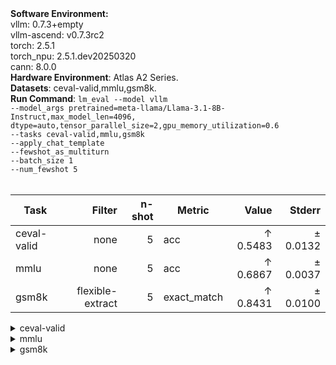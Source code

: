 <div>
    <strong>Software Environment:</strong> <br>
    vllm: 0.7.3+empty <br> 
    vllm-ascend: v0.7.3rc2 <br>
    torch: 2.5.1 <br> 
    torch_npu: 2.5.1.dev20250320 <br> 
    cann: 8.0.0 <br>
</div>
<div>
    <strong>Hardware Environment</strong>: Atlas A2 Series. <br>
</div>
<div>
    <strong>Datasets</strong>: ceval-valid,mmlu,gsm8k. <br>
</div>
<div>
    <strong>Run Command</strong>: 
<code>lm_eval --model vllm 
--model_args pretrained=meta-llama/Llama-3.1-8B-Instruct,max_model_len=4096,
dtype=auto,tensor_parallel_size=2,gpu_memory_utilization=0.6 
--tasks ceval-valid,mmlu,gsm8k 
--apply_chat_template 
--fewshot_as_multiturn 
--batch_size 1 
--num_fewshot 5 
</code>
</div>
<div>&nbsp;</div>

| Task                  | Filter | n-shot | Metric   | Value   | Stderr |
|-----------------------|-------:|-------:|----------|--------:|-------:|
| ceval-valid                           | none   | 5      | acc    | ↑ 0.5483 | ± 0.0132 |
| mmlu                                  | none   | 5      | acc    | ↑ 0.6867 | ± 0.0037 |
| gsm8k                                 | flexible-extract | 5      | exact_match | ↑ 0.8431 | ± 0.0100 |
<details>
<summary>ceval-valid</summary>

| Task                  | Filter | n-shot | Metric   | Value   | Stderr |
|-----------------------|-------:|-------:|----------|--------:|-------:|
| ceval-valid                           | none   | 5      | acc    | ↑ 0.5483 | ± 0.0132 |
| - ceval-valid_accountant              | none   | 5      | acc    | ↑ 0.4898 | ± 0.0722 |
| - ceval-valid_advanced_mathematics    | none   | 5      | acc    | ↑ 0.5263 | ± 0.1177 |
| - ceval-valid_art_studies             | none   | 5      | acc    | ↑ 0.5455 | ± 0.0880 |
| - ceval-valid_basic_medicine          | none   | 5      | acc    | ↑ 0.6842 | ± 0.1096 |
| - ceval-valid_business_administration | none   | 5      | acc    | ↑ 0.6061 | ± 0.0864 |
| - ceval-valid_chinese_language_and_literature | none   | 5      | acc    | ↑ 0.4348 | ± 0.1057 |
| - ceval-valid_civil_servant           | none   | 5      | acc    | ↑ 0.4894 | ± 0.0737 |
| - ceval-valid_clinical_medicine       | none   | 5      | acc    | ↑ 0.5455 | ± 0.1087 |
| - ceval-valid_college_chemistry       | none   | 5      | acc    | ↑ 0.4167 | ± 0.1028 |
| - ceval-valid_college_economics       | none   | 5      | acc    | ↑ 0.4545 | ± 0.0678 |
| - ceval-valid_college_physics         | none   | 5      | acc    | ↑ 0.4737 | ± 0.1177 |
| - ceval-valid_college_programming     | none   | 5      | acc    | ↑ 0.5946 | ± 0.0818 |
| - ceval-valid_computer_architecture   | none   | 5      | acc    | ↑ 0.5714 | ± 0.1107 |
| - ceval-valid_computer_network        | none   | 5      | acc    | ↑ 0.7895 | ± 0.0961 |
| - ceval-valid_discrete_mathematics    | none   | 5      | acc    | ↑ 0.4375 | ± 0.1281 |
| - ceval-valid_education_science       | none   | 5      | acc    | ↑ 0.7241 | ± 0.0845 |
| - ceval-valid_electrical_engineer     | none   | 5      | acc    | ↑ 0.4324 | ± 0.0826 |
| - ceval-valid_environmental_impact_assessment_engineer | none   | 5      | acc    | ↑ 0.5484 | ± 0.0909 |
| - ceval-valid_fire_engineer           | none   | 5      | acc    | ↑ 0.4839 | ± 0.0912 |
| - ceval-valid_high_school_biology     | none   | 5      | acc    | ↑ 0.5263 | ± 0.1177 |
| - ceval-valid_high_school_chemistry   | none   | 5      | acc    | ↑ 0.4737 | ± 0.1177 |
| - ceval-valid_high_school_chinese     | none   | 5      | acc    | ↑ 0.2105 | ± 0.0961 |
| - ceval-valid_high_school_geography   | none   | 5      | acc    | ↑ 0.6842 | ± 0.1096 |
| - ceval-valid_high_school_history     | none   | 5      | acc    | ↑ 0.6500 | ± 0.1094 |
| - ceval-valid_high_school_mathematics | none   | 5      | acc    | ↑ 0.0000 | ± 0.0000 |
| - ceval-valid_high_school_physics     | none   | 5      | acc    | ↑ 0.3158 | ± 0.1096 |
| - ceval-valid_high_school_politics    | none   | 5      | acc    | ↑ 0.5789 | ± 0.1164 |
| - ceval-valid_ideological_and_moral_cultivation | none   | 5      | acc    | ↑ 0.8947 | ± 0.0723 |
| - ceval-valid_law                     | none   | 5      | acc    | ↑ 0.4583 | ± 0.1039 |
| - ceval-valid_legal_professional      | none   | 5      | acc    | ↑ 0.3913 | ± 0.1041 |
| - ceval-valid_logic                   | none   | 5      | acc    | ↑ 0.5000 | ± 0.1091 |
| - ceval-valid_mao_zedong_thought      | none   | 5      | acc    | ↑ 0.5000 | ± 0.1043 |
| - ceval-valid_marxism                 | none   | 5      | acc    | ↑ 0.6842 | ± 0.1096 |
| - ceval-valid_metrology_engineer      | none   | 5      | acc    | ↑ 0.5833 | ± 0.1028 |
| - ceval-valid_middle_school_biology   | none   | 5      | acc    | ↑ 0.7143 | ± 0.1010 |
| - ceval-valid_middle_school_chemistry | none   | 5      | acc    | ↑ 0.8500 | ± 0.0819 |
| - ceval-valid_middle_school_geography | none   | 5      | acc    | ↑ 0.5833 | ± 0.1486 |
| - ceval-valid_middle_school_history   | none   | 5      | acc    | ↑ 0.5455 | ± 0.1087 |
| - ceval-valid_middle_school_mathematics | none   | 5      | acc    | ↑ 0.3684 | ± 0.1137 |
| - ceval-valid_middle_school_physics   | none   | 5      | acc    | ↑ 0.6316 | ± 0.1137 |
| - ceval-valid_middle_school_politics  | none   | 5      | acc    | ↑ 0.8095 | ± 0.0878 |
| - ceval-valid_modern_chinese_history  | none   | 5      | acc    | ↑ 0.5217 | ± 0.1065 |
| - ceval-valid_operating_system        | none   | 5      | acc    | ↑ 0.6316 | ± 0.1137 |
| - ceval-valid_physician               | none   | 5      | acc    | ↑ 0.5918 | ± 0.0709 |
| - ceval-valid_plant_protection        | none   | 5      | acc    | ↑ 0.7727 | ± 0.0914 |
| - ceval-valid_probability_and_statistics | none   | 5      | acc    | ↑ 0.3889 | ± 0.1182 |
| - ceval-valid_professional_tour_guide | none   | 5      | acc    | ↑ 0.6207 | ± 0.0917 |
| - ceval-valid_sports_science          | none   | 5      | acc    | ↑ 0.6316 | ± 0.1137 |
| - ceval-valid_tax_accountant          | none   | 5      | acc    | ↑ 0.3878 | ± 0.0703 |
| - ceval-valid_teacher_qualification   | none   | 5      | acc    | ↑ 0.7955 | ± 0.0615 |
| - ceval-valid_urban_and_rural_planner | none   | 5      | acc    | ↑ 0.5217 | ± 0.0745 |
| - ceval-valid_veterinary_medicine     | none   | 5      | acc    | ↑ 0.6087 | ± 0.1041 |
</details>
<details>
<summary>mmlu</summary>

| Task                  | Filter | n-shot | Metric   | Value   | Stderr |
|-----------------------|-------:|-------:|----------|--------:|-------:|
| mmlu                                  | none   | 5      | acc    | ↑ 0.6867 | ± 0.0037 |
| - humanities                          | none   | 5      | acc    | ↑ 0.6495 | ± 0.0067 |
| - formal_logic                        | none   | 5      | acc    | ↑ 0.5714 | ± 0.0443 |
| - high_school_european_history        | none   | 5      | acc    | ↑ 0.7636 | ± 0.0332 |
| - high_school_us_history              | none   | 5      | acc    | ↑ 0.8186 | ± 0.0270 |
| - high_school_world_history           | none   | 5      | acc    | ↑ 0.8439 | ± 0.0236 |
| - international_law                   | none   | 5      | acc    | ↑ 0.8347 | ± 0.0339 |
| - jurisprudence                       | none   | 5      | acc    | ↑ 0.7778 | ± 0.0402 |
| - logical_fallacies                   | none   | 5      | acc    | ↑ 0.8098 | ± 0.0308 |
| - moral_disputes                      | none   | 5      | acc    | ↑ 0.7630 | ± 0.0229 |
| - moral_scenarios                     | none   | 5      | acc    | ↑ 0.5687 | ± 0.0166 |
| - philosophy                          | none   | 5      | acc    | ↑ 0.7363 | ± 0.0250 |
| - prehistory                          | none   | 5      | acc    | ↑ 0.7562 | ± 0.0239 |
| - professional_law                    | none   | 5      | acc    | ↑ 0.5111 | ± 0.0128 |
| - world_religions                     | none   | 5      | acc    | ↑ 0.8363 | ± 0.0284 |
| - other                               | none   | 5      | acc    | ↑ 0.7448 | ± 0.0075 |
| - business_ethics                     | none   | 5      | acc    | ↑ 0.7200 | ± 0.0451 |
| - clinical_knowledge                  | none   | 5      | acc    | ↑ 0.7509 | ± 0.0266 |
| - college_medicine                    | none   | 5      | acc    | ↑ 0.6821 | ± 0.0355 |
| - global_facts                        | none   | 5      | acc    | ↑ 0.3900 | ± 0.0490 |
| - human_aging                         | none   | 5      | acc    | ↑ 0.6951 | ± 0.0309 |
| - management                          | none   | 5      | acc    | ↑ 0.8155 | ± 0.0384 |
| - marketing                           | none   | 5      | acc    | ↑ 0.8974 | ± 0.0199 |
| - medical_genetics                    | none   | 5      | acc    | ↑ 0.8200 | ± 0.0386 |
| - miscellaneous                       | none   | 5      | acc    | ↑ 0.8378 | ± 0.0132 |
| - nutrition                           | none   | 5      | acc    | ↑ 0.8039 | ± 0.0227 |
| - professional_accounting             | none   | 5      | acc    | ↑ 0.5532 | ± 0.0297 |
| - professional_medicine               | none   | 5      | acc    | ↑ 0.7721 | ± 0.0255 |
| - virology                            | none   | 5      | acc    | ↑ 0.5241 | ± 0.0389 |
| - social sciences                     | none   | 5      | acc    | ↑ 0.7797 | ± 0.0073 |
| - econometrics                        | none   | 5      | acc    | ↑ 0.6053 | ± 0.0460 |
| - high_school_geography               | none   | 5      | acc    | ↑ 0.8485 | ± 0.0255 |
| - high_school_government_and_politics | none   | 5      | acc    | ↑ 0.9171 | ± 0.0199 |
| - high_school_macroeconomics          | none   | 5      | acc    | ↑ 0.6923 | ± 0.0234 |
| - high_school_microeconomics          | none   | 5      | acc    | ↑ 0.7647 | ± 0.0276 |
| - high_school_psychology              | none   | 5      | acc    | ↑ 0.8697 | ± 0.0144 |
| - human_sexuality                     | none   | 5      | acc    | ↑ 0.8015 | ± 0.0350 |
| - professional_psychology             | none   | 5      | acc    | ↑ 0.7271 | ± 0.0180 |
| - public_relations                    | none   | 5      | acc    | ↑ 0.6818 | ± 0.0446 |
| - security_studies                    | none   | 5      | acc    | ↑ 0.7224 | ± 0.0287 |
| - sociology                           | none   | 5      | acc    | ↑ 0.8358 | ± 0.0262 |
| - us_foreign_policy                   | none   | 5      | acc    | ↑ 0.8900 | ± 0.0314 |
| - stem                                | none   | 5      | acc    | ↑ 0.5940 | ± 0.0084 |
| - abstract_algebra                    | none   | 5      | acc    | ↑ 0.3900 | ± 0.0490 |
| - anatomy                             | none   | 5      | acc    | ↑ 0.6741 | ± 0.0405 |
| - astronomy                           | none   | 5      | acc    | ↑ 0.7566 | ± 0.0349 |
| - college_biology                     | none   | 5      | acc    | ↑ 0.8264 | ± 0.0317 |
| - college_chemistry                   | none   | 5      | acc    | ↑ 0.4700 | ± 0.0502 |
| - college_computer_science            | none   | 5      | acc    | ↑ 0.5400 | ± 0.0501 |
| - college_mathematics                 | none   | 5      | acc    | ↑ 0.3900 | ± 0.0490 |
| - college_physics                     | none   | 5      | acc    | ↑ 0.4314 | ± 0.0493 |
| - computer_security                   | none   | 5      | acc    | ↑ 0.8000 | ± 0.0402 |
| - conceptual_physics                  | none   | 5      | acc    | ↑ 0.6170 | ± 0.0318 |
| - electrical_engineering              | none   | 5      | acc    | ↑ 0.6552 | ± 0.0396 |
| - elementary_mathematics              | none   | 5      | acc    | ↑ 0.4735 | ± 0.0257 |
| - high_school_biology                 | none   | 5      | acc    | ↑ 0.8097 | ± 0.0223 |
| - high_school_chemistry               | none   | 5      | acc    | ↑ 0.6207 | ± 0.0341 |
| - high_school_computer_science        | none   | 5      | acc    | ↑ 0.7300 | ± 0.0446 |
| - high_school_mathematics             | none   | 5      | acc    | ↑ 0.4222 | ± 0.0301 |
| - high_school_physics                 | none   | 5      | acc    | ↑ 0.4636 | ± 0.0407 |
| - high_school_statistics              | none   | 5      | acc    | ↑ 0.6065 | ± 0.0333 |
| - machine_learning                    | none   | 5      | acc    | ↑ 0.5446 | ± 0.0473 |
</details>
<details>
<summary>gsm8k</summary>

| Task                  | Filter | n-shot | Metric   | Value   | Stderr |
|-----------------------|-------:|-------:|----------|--------:|-------:|
| gsm8k                                 | flexible-extract | 5      | exact_match | ↑ 0.8431 | ± 0.0100 |
</details>
